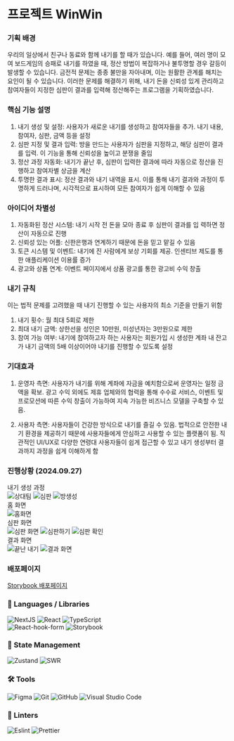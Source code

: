 # 프로젝트 WinWin

### 기획 배경

우리의 일상에서 친구나 동료와 함께 내기를 할 때가 있습니다. 예를 들어, 여러 명이 모여 보드게임의 승패로 내기를 하였을 때, 정산 방법이 복잡하거나 불투명할 경우 갈등이 발생할 수 있습니다. 금전적 문제는 종종 불만을 자아내며, 이는 원활한 관계를 해치는 요인이 될 수 있습니다. 이러한 문제를 해결하기 위해, 내기 돈을 신뢰성 있게 관리하고 참여자들이 지정한 심판이 결과를 입력해 정산해주는 프로그램을 기획하였습니다.

### 핵심 기능 설명

1. 내기 생성 및 설정: 사용자가 새로운 내기를 생성하고 참여자들을 추가. 내기 내용, 참여자, 심판, 금액 등을 설정
2. 심판 지정 및 결과 입력: 방을 만드는 사용자가 심판을 지정하고, 해당 심판이 결과를 입력. 이 기능을 통해 신뢰성을 높이고 분쟁을 줄임
3. 정산 과정 자동화: 내기가 끝난 후, 심판이 입력한 결과에 따라 자동으로 정산을 진행하고 참여자별 상금을 계산
4. 투명한 결과 표시: 정산 결과와 내기 내역을 표시. 이를 통해 내기 결과와 과정이 투명하게 드러나며, 시각적으로 표시하여 모든 참여자가 쉽게 이해할 수 있음

### 아이디어 차별성

1. 자동화된 정산 시스템: 내기 시작 전 돈을 모아 종료 후 심판이 결과를 입
   력하면 정산이 자동으로 진행
2. 신뢰성 있는 어플: 신한은행과 연계하기 때문에 돈을 믿고 맡길 수 있음
3. 토큰 시스템 및 이벤트: 내기에 진 사람에게 보상 기회를 제공. 인센티브
   제도를 통한 애플리케이션 이용률 증가
4. 광고와 상품 연계: 이벤트 페이지에서 상품 광고를 통한 광고비 수익 창출

### 내기 규칙

이는 법적 문제를 고려했을 때 내기 진행할 수 있는 사용자의 최소 기준을 만들기 위함

1. 내기 횟수: 월 최대 5회로 제한
2. 최대 내기 금액: 상한선을 성인은 10만원, 미성년자는 3만원으로 제한
3. 참여 가능 여부: 내기에 참여하고자 하는 사용자는 회원가입 시 생성한 계좌 내 잔고가 내기 금액의 5배 이상이어야 내기를 진행할 수 있도록 설정

### 기대효과

1. 운영자 측면: 사용자가 내기를 위해 계좌에 자금을 예치함으로써 운영자는 일정 금액을 확보. 광고 수익 외에도 제휴 업체와의 협력을 통해 수수료 서비스, 이벤트 및 프로모션에 따른 수익 창출이 가능하여 지속 가능한 비즈니스 모델을 구축할 수 있음.

2. 사용자 측면: 사용자들이 건강한 방식으로 내기를 즐길 수 있음. 법적으로 안전한 내기 환경을 제공하기 때문에 사용자들에게 안심하고 사용할 수 있는 플랫폼이 됨. 직관적인 UI/UX로 다양한 연령대 사용자들이 쉽게 접근할 수 있고 내기 생성부터 결과까지 과정을 쉽게 이해하게 함

### 진행상황 (2024.09.27)

내기 생성 과정  
![상대팀](https://github.com/user-attachments/assets/fb4c1f52-9530-4c93-bd0b-cbd330d0bbba)
![심판](https://github.com/user-attachments/assets/e5997649-95fc-469a-ae1a-23952a799c42)
![방생성](https://github.com/user-attachments/assets/88d422d5-ebc2-46e3-8895-e285e2ec8a3e)  
홈 화면  
![홈화면](https://github.com/user-attachments/assets/3f5198bf-568d-41e1-8387-c66f838a89b4)  
심판 화면  
![심판 화면](https://github.com/user-attachments/assets/7c617fc7-e0a1-4bed-bcbb-cf44455f979c)
![심판하기](https://github.com/user-attachments/assets/a510c750-2a2f-4007-9ccb-16af45a1439b)
![심판 확인](https://github.com/user-attachments/assets/2dd58e13-c6ac-416c-940d-05984e834f95)  
결과 화면  
![끝난 내기](https://github.com/user-attachments/assets/b3aeeb08-f80d-4fa2-abf9-37c8ebd95b93)
![결과 화면](https://github.com/user-attachments/assets/a25c2958-5186-4ebf-b16b-51fffd522f57)

### 배포페이지

[Storybook 배포페이지](https://651fd2521967afdc6589d5eb-rxdjcjxrjb.chromatic.com/?path=/)

### 📃 Languages / Libraries

![NextJS](https://img.shields.io/badge/NextJS-%23000000.svg?style=for-the-badge&logo=Next.js&logoColor=white)
![React](https://img.shields.io/badge/react-%2320232a.svg?style=for-the-badge&logo=react&logoColor=%2361DAFB)
![TypeScript](https://img.shields.io/badge/typescript-004088.svg?style=for-the-badge&logo=typescript&logoColor=white)<br/>
![React-hook-form](https://img.shields.io/badge/React_Hook_Form-FF3366?style=for-the-badge&logo=react&logoColor=%2361DAFB)
![Storybook](https://img.shields.io/badge/storybook-FF4785?style=for-the-badge&logo=storybook&logoColor=white)

### 📝 State Management

![Zustand](https://img.shields.io/badge/zustand-orange?style=for-the-badge&logo=zustand&logoColor=white)
![SWR](https://img.shields.io/badge/swr-000000?style=for-the-badge&logo=swr&logoColor=%2361DAFB)

### 🛠 Tools

![Figma](https://img.shields.io/badge/figma-%23F24E1E.svg?style=for-the-badge&logo=figma&logoColor=white)
![Git](https://img.shields.io/badge/git-%23F05033.svg?style=for-the-badge&logo=git&logoColor=white)
![GitHub](https://img.shields.io/badge/github-%23121011.svg?style=for-the-badge&logo=github&logoColor=white)
![Visual Studio Code](https://img.shields.io/badge/Visual%20Studio%20Code-0078d7.svg?style=for-the-badge&logo=visual-studio-code&logoColor=white)

### 🧐 Linters

![Eslint](https://img.shields.io/badge/eslint-3A33D1?style=for-the-badge&logo=eslint&logoColor=white)
![Prettier](https://img.shields.io/badge/prettier-1A2C34?style=for-the-badge&logo=prettier&logoColor=F7BA3E)

